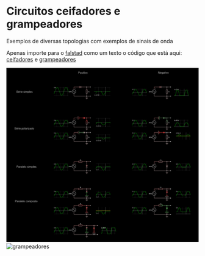 # Circuitos ceifadores e grampeadores

Exemplos de diversas topologias com exemplos de sinais de onda

Apenas importe para o [falstad](https://www.falstad.com/circuit/circuitjs.html) como um texto o código que está aqui: [ceifadores](ceifadores.md) e [grampeadores](grampeadores.md)

![ceifadores](assets/ceifadores.png)
![grampeadores](assets/grampeadores.png)